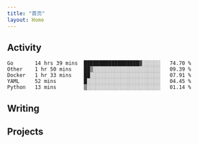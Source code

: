 ```yaml
---
title: "首页"
layout: Home
---
```


## Activity
<!--START_SECTION:waka-->
```text
Go       14 hrs 39 mins  ██████████████████▓░░░░░░   74.70 % 
Other    1 hr 50 mins    ██▒░░░░░░░░░░░░░░░░░░░░░░   09.39 % 
Docker   1 hr 33 mins    ██░░░░░░░░░░░░░░░░░░░░░░░   07.91 % 
YAML     52 mins         █░░░░░░░░░░░░░░░░░░░░░░░░   04.45 % 
Python   13 mins         ▒░░░░░░░░░░░░░░░░░░░░░░░░   01.14 % 
```
<!--END_SECTION:waka-->

## Writing
<PindedPosts />

## Projects
<Projects />
